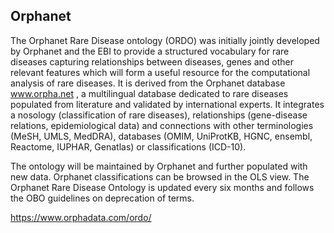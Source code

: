 ## Orphanet

The Orphanet Rare Disease ontology (ORDO) was initially jointly developed by Orphanet and the EBI to provide a structured vocabulary for rare diseases capturing relationships between diseases, genes and other relevant features which will form a useful resource for the computational analysis of rare diseases. It is derived from the Orphanet database www.orpha.net , a multilingual database dedicated to rare diseases populated from literature and validated by international experts. It integrates a nosology (classification of rare diseases), relationships (gene-disease relations, epidemiological data) and connections with other terminologies (MeSH, UMLS, MedDRA), databases (OMIM, UniProtKB, HGNC, ensembl, Reactome, IUPHAR, Genatlas) or classifications (ICD-10).

The ontology will be maintained by Orphanet and further populated with new data. Orphanet classifications can be browsed in the OLS view. The Orphanet Rare Disease Ontology is updated every six months and follows the OBO guidelines on deprecation of terms.

https://www.orphadata.com/ordo/